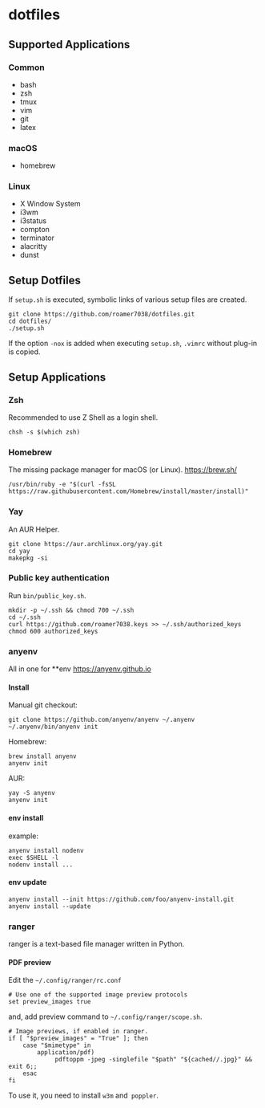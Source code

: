 # dotfiles

## Supported Applications
### Common

* bash
* zsh
* tmux
* vim
* git
* latex

### macOS

* homebrew

### Linux

* X Window System
* i3wm
* i3status
* compton
* terminator
* alacritty
* dunst

## Setup Dotfiles

If `setup.sh` is executed, symbolic links of various setup files are created.
```
git clone https://github.com/roamer7038/dotfiles.git
cd dotfiles/
./setup.sh
```

If the option `-nox` is added when executing `setup.sh`, `.vimrc` without plug-in is copied.

## Setup Applications

### Zsh

Recommended to use Z Shell as a login shell.
```
chsh -s $(which zsh)
```

### Homebrew

The missing package manager for macOS (or Linux). https://brew.sh/
```
/usr/bin/ruby -e "$(curl -fsSL https://raw.githubusercontent.com/Homebrew/install/master/install)"
```

### Yay

An AUR Helper.
```
git clone https://aur.archlinux.org/yay.git
cd yay
makepkg -si
```

### Public key authentication

Run `bin/public_key.sh`.
```
mkdir -p ~/.ssh && chmod 700 ~/.ssh
cd ~/.ssh
curl https://github.com/roamer7038.keys >> ~/.ssh/authorized_keys
chmod 600 authorized_keys
```

### anyenv

All in one for \*\*env https://anyenv.github.io

#### Install

Manual git checkout:
```
git clone https://github.com/anyenv/anyenv ~/.anyenv
~/.anyenv/bin/anyenv init
```

Homebrew:
```
brew install anyenv
anyenv init
```

AUR:
```
yay -S anyenv
anyenv init
```

#### env install

example:
```
anyenv install nodenv
exec $SHELL -l
nodenv install ...
```

#### env update

```
anyenv install --init https://github.com/foo/anyenv-install.git
anyenv install --update
```

### ranger

ranger is a text-based file manager written in Python.

#### PDF preview
Edit the `~/.config/ranger/rc.conf`
```
# Use one of the supported image preview protocols
set preview_images true
```

and, add preview command to `~/.config/ranger/scope.sh`.
```
# Image previews, if enabled in ranger.
if [ "$preview_images" = "True" ]; then
    case "$mimetype" in
        application/pdf)
             pdftoppm -jpeg -singlefile "$path" "${cached//.jpg}" && exit 6;;
    esac
fi
```

To use it, you need to install `w3m` and` poppler`.

